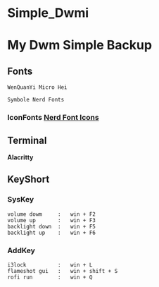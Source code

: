 # Simple_Dwmi
# **My Dwm Simple Backup**

## **Fonts**
    WenQuanYi Micro Hei

    Symbole Nerd Fonts

### IconFonts **[Nerd Font Icons](https://www.nerdfonts.com/cheat-sheet)**

## **Terminal**
**Alacritty**

## **KeyShort**
###  **SysKey**
    volume dowm     :   win + F2
    volume up       :   win + F3
    backlight down  :   win + F5
    backlight up    :   win + F6
### **AddKey**
    i3lock          :   win + L
    flameshot gui   :   win + shift + S
    rofi run        :   win + Q



